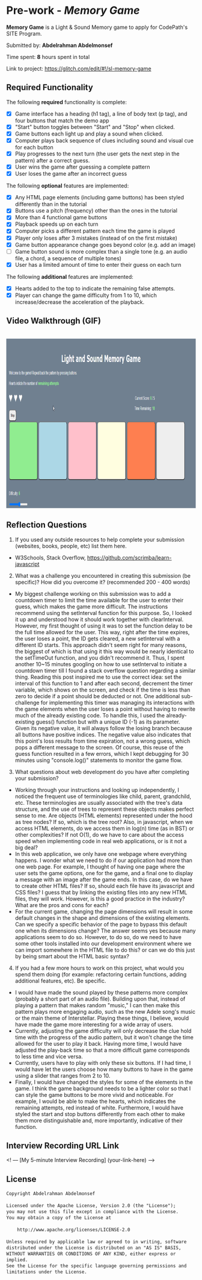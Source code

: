 # Pre-work - *Memory Game*

**Memory Game** is a Light & Sound Memory game to apply for CodePath's SITE Program. 

Submitted by: **Abdelrahman Abdelmonsef**

Time spent: **8** hours spent in total

Link to project: https://glitch.com/edit/#!/sl-memory-game

## Required Functionality

The following **required** functionality is complete:

* [x] Game interface has a heading (h1 tag), a line of body text (p tag), and four buttons that match the demo app
* [x] "Start" button toggles between "Start" and "Stop" when clicked. 
* [x] Game buttons each light up and play a sound when clicked. 
* [x] Computer plays back sequence of clues including sound and visual cue for each button
* [x] Play progresses to the next turn (the user gets the next step in the pattern) after a correct guess. 
* [x] User wins the game after guessing a complete pattern
* [x] User loses the game after an incorrect guess

The following **optional** features are implemented:

* [x] Any HTML page elements (including game buttons) has been styled differently than in the tutorial
* [x] Buttons use a pitch (frequency) other than the ones in the tutorial
* [x] More than 4 functional game buttons
* [x] Playback speeds up on each turn
* [x] Computer picks a different pattern each time the game is played
* [x] Player only loses after 3 mistakes (instead of on the first mistake)
* [x] Game button appearance change goes beyond color (e.g. add an image)
* [ ] Game button sound is more complex than a single tone (e.g. an audio file, a chord, a sequence of multiple tones)
* [x] User has a limited amount of time to enter their guess on each turn

The following **additional** features are implemented:

- [x] Hearts added to the top to indicate the remaining false attempts.
- [x] Player can change the game difficulty from 1 to 10, which increase/decrease the acceleration of the playback. 

## Video Walkthrough (GIF)
<br> 
<img src= "https://github.com/ayahia1/Memory-Game/blob/main/App_Walkthrough.gif" width = 100% height = 450> <br>


## Reflection Questions
1. If you used any outside resources to help complete your submission (websites, books, people, etc) list them here. 

- W3Schools, Stack Overflow, https://github.com/scrimba/learn-javascript


2. What was a challenge you encountered in creating this submission (be specific)? How did you overcome it? (recommended 200 - 400 words) 

- My biggest challenge working on this submission was to add a countdown timer to limit the time available for the user to enter their guess, which makes the game more difficult. The instructions recommend using the setInterval function for this purpose. So, I looked it up and understood how it should work together with clearInterval. However, my first thought of using it was to set the function delay to be the full time allowed for the user. This way, right after the time expires, the user loses a point, the ID gets cleared, a new setInterval with a different ID starts. This approach didn't seem right for many reasons, the biggest of which is that using it this way would be nearly identical to the setTimeOut function, and you didn't recommend it. Thus, I spent another 10~15 minutes googling on how to use setInterval to initiate a countdown timer till I found a stack overflow question regarding a similar thing. Reading this post inspired me to use the correct idea: set the interval of this function to 1 and after each second, decrement the timer variable, which shows on the screen, and check if the time is less than zero to decide if a point should be deducted or not. One additional sub-challenge for implementing this timer was managing its interactions with the game elements when the user loses a point without having to rewrite much of the already existing code. To handle this, I used the already-existing guess() function but with a unique ID (-1) as its parameter. Given its negative value, it will always follow the losing branch because all buttons have positive indices. The negative value also indicates that this point's loss results from time expiration, not a wrong guess, which pops a different message to the screen. Of course, this reuse of the guess function resulted in a few errors, which I kept debugging for 30 minutes using "console.log()" statements to monitor the game flow.

3. What questions about web development do you have after completing your submission? 

- Working through your instructions and looking up independently, I noticed the frequent use of terminologies like child, parent, grandchild, etc. These terminologies are usually associated with the tree's data structure, and the use of trees to represent these objects makes perfect sense to me. Are objects (HTML elements) represented under the hood as tree nodes? If so, which is the tree root? Also, in javascript, when we access HTML elements, do we access them in log(n) time (as in BST) or other complexities? If not O(1), do we have to care about the access speed when implementing code in real web applications, or is it not a big deal?
- In this web application, we only have one webpage where everything happens. I wonder what we need to do if our application had more than one web page. For example, I thought of having one page where the user sets the game options, one for the game, and a final one to display a message with an image after the game ends. In this case, do we have to create other HTML files? If so, should each file have its javascript and CSS files? I guess that by linking the existing files into any new HTML files, they will work. However, is this a good practice in the industry? What are the pros and cons for each?
- For the current game, changing the page dimensions will result in some default changes in the shape and dimensions of the existing elements. Can we specify a specific behavior of the page to bypass this default one when its dimensions change? The answer seems yes because many applications seem to do so. However, to do so, do we need to have some other tools installed into our development environment where we can import somewhere in the HTML file to do this? or can we do this just by being smart about the HTML basic syntax?


4. If you had a few more hours to work on this project, what would you spend them doing (for example: refactoring certain functions, adding additional features, etc). Be specific. 

- I would have made the sound played by these patterns more complex (probably a short part of an audio file). Building upon that, instead of playing a pattern that makes random "music," I can then make this pattern plays more engaging audio, such as the new Adele song's music or the main theme of Interstellar. Playing these things, I believe, would have made the game more interesting for a wide array of users. 
- Currently, adjusting the game difficulty will only decrease the clue hold time with the progress of the audio pattern, but it won't change the time allowed for the user to play it back. Having more time, I would have adjusted the play-back time so that a more difficult game corresponds to less time and vice versa. 
- Currently, users have to play with only these six buttons. If I had time, I would have let the users choose how many buttons to have in the game using a slider that ranges from 2 to 10. 
- Finally, I would have changed the styles for some of the elements in the game. I think the game background needs to be a lighter color so that I can style the game buttons to be more vivid and noticeable. For example, I would be able to make the hearts, which indicates the remaining attempts, red instead of white. Furthermore, I would have styled the start and stop buttons differently from each other to make them more distinguishable and, more importantly, indicative of their function. 



## Interview Recording URL Link

 <! –– [My 5-minute Interview Recording] (your-link-here) ––>

## License

    Copyright Abdelrahman Abdelmonsef

    Licensed under the Apache License, Version 2.0 (the "License");
    you may not use this file except in compliance with the License.
    You may obtain a copy of the License at

        http://www.apache.org/licenses/LICENSE-2.0

    Unless required by applicable law or agreed to in writing, software
    distributed under the License is distributed on an "AS IS" BASIS,
    WITHOUT WARRANTIES OR CONDITIONS OF ANY KIND, either express or implied.
    See the License for the specific language governing permissions and
    limitations under the License.